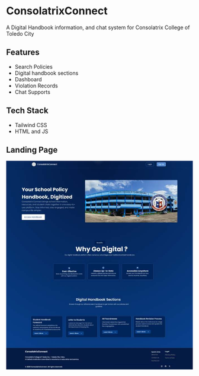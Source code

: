 # ConsolatrixConnect

A Digital Handbook information, and chat system for Consolatrix College of Toledo City

## Features

- Search Policies
- Digital handbook sections
- Dashboard
- Violation Records
- Chat Supports

## Tech Stack

- Tailwind CSS
- HTML and JS

## Landing Page
<img src="assets/images/Landingpage.jpg">  
 
